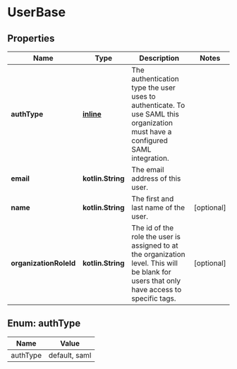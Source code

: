 
# UserBase

## Properties
Name | Type | Description | Notes
------------ | ------------- | ------------- | -------------
**authType** | [**inline**](#AuthTypeEnum) | The authentication type the user uses to authenticate. To use SAML this organization must have a configured SAML integration. | 
**email** | **kotlin.String** | The email address of this user. | 
**name** | **kotlin.String** | The first and last name of the user. |  [optional]
**organizationRoleId** | **kotlin.String** | The id of the role the user is assigned to at the organization level. This will be blank for users that only have access to specific tags. |  [optional]


<a name="AuthTypeEnum"></a>
## Enum: authType
Name | Value
---- | -----
authType | default, saml




